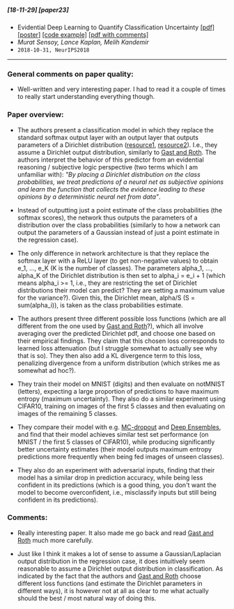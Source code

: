 ##### [18-11-29] [paper23]
-  Evidential Deep Learning to Quantify Classification Uncertainty [[pdf]](https://arxiv.org/abs/1806.01768) [[poster]](https://muratsensoy.github.io/NIPS18_EDL_poster.pdf) [[code example]](https://muratsensoy.github.io/uncertainty.html) [[pdf with comments]](https://github.com/fregu856/papers/blob/master/commented_pdfs/Evidential%20Deep%20Learning%20to%20Quantify%20Classification%20Uncertainty.pdf)
- *Murat Sensoy, Lance Kaplan, Melih Kandemir*
- `2018-10-31, NeurIPS2018`

****

### General comments on paper quality:
- Well-written and very interesting paper. I had to read it a couple of times to really start understanding everything though. 

### Paper overview:
- The authors present a classification model in which they replace the standard softmax output layer with an output layer that outputs parameters of a Dirichlet distribution ([resource1](https://en.wikipedia.org/wiki/Dirichlet_distribution), [resource2](https://endymecy.gitbooks.io/spark-ml-source-analysis/content/%E8%81%9A%E7%B1%BB/LDA/docs/dirichlet.pdf)). I.e., they assume a Dirichlet output distribution, similarly to [Gast and Roth](https://github.com/fregu856/papers/blob/master/summaries/Lightweight%20Probabilistic%20Deep%20Networks.md). The authors interpret the behavior of this predictor from an evidential reasoning / subjective logic perspective (two terms which I am unfamiliar with): *"By placing a Dirichlet distribution on the class probabilities, we treat predictions of a neural net as subjective opinions and learn the function that collects the evidence leading to these opinions by a deterministic neural net from data"*. 

- Instead of outputting just a point estimate of the class probabilities (the softmax scores), the network thus outputs the parameters of a distribution over the class probabilities (similarly to how a network can output the parameters of a Gaussian instead of just a point estimate in the regression case).

- The only difference in network architecture is that they replace the softmax layer with a ReLU layer (to get non-negative values) to obtain e_1, ..., e_K (K is the number of classes). The parameters alpha_1, ..., alpha_K of the Dirichlet distribution is then set to alpha_i = e_i + 1 (which means alpha_i >= 1, i.e., they are restricting the set of Dirichlet distributions their model can predict? They are setting a maximum value for the variance?). Given this, the Dirichlet mean, alpha/S (S = sum(alpha_i)), is taken as the class probabilities estimate.

- The authors present three different possible loss functions (which are all different from the one used by [Gast and Roth](https://github.com/fregu856/papers/blob/master/summaries/Lightweight%20Probabilistic%20Deep%20Networks.md)?), which all involve averaging over the predicted Dirichlet pdf, and choose one based on their empirical findings. They claim that this chosen loss corresponds to learned loss attenuation (but I struggle somewhat to actually see why that is so). They then also add a KL divergence term to this loss, penalizing divergence from a uniform distribution (which strikes me as somewhat ad hoc?). 

- They train their model on MNIST (digits) and then evaluate on notMNIST (letters), expecting a large proportion of predictions to have maximum entropy (maximum uncertainty). They also do a similar experiment using CIFAR10, training on images of the first 5 classes and then evaluating on images of the remaining 5 classes. 

- They compare their model with e.g. [MC-dropout](https://github.com/fregu856/papers/blob/master/summaries/What%20Uncertainties%20Do%20We%20Need%20in%20Bayesian%20Deep%20Learning%20for%20Computer%20Vision%3F.md) and [Deep Ensembles](https://github.com/fregu856/papers/blob/master/summaries/Simple%20and%20Scalable%20Predictive%20Uncertainty%20Estimation%20using%20Deep%20Ensembles.md), and find that their model achieves similar test set performance (on MNIST / the first 5 classes of CIFAR10), while producing significantly better uncertainty estimates (their model outputs maximum entropy predictions more frequently when being fed images of unseen classes).

- They also do an experiment with adversarial inputs, finding that their model has a similar drop in prediction accuracy, while being less confident in its predictions (which is a good thing, you don't want the model to become overconfident, i.e., misclassify inputs but still being confident in its predictions). 

### Comments:
- Really interesting paper. It also made me go back and read [Gast and Roth](https://github.com/fregu856/papers/blob/master/summaries/Lightweight%20Probabilistic%20Deep%20Networks.md) much more carefully. 

- Just like I think it makes a lot of sense to assume a Gaussian/Laplacian output distribution in the regression case, it does intuitively seem reasonable to assume a Dirichlet output distribution in classification. As indicated by the fact that the authors and [Gast and Roth](https://github.com/fregu856/papers/blob/master/summaries/Lightweight%20Probabilistic%20Deep%20Networks.md) choose different loss functions (and estimate the Dirichlet parameters in different ways), it is however not at all as clear to me what actually should the best / most natural way of doing this.
